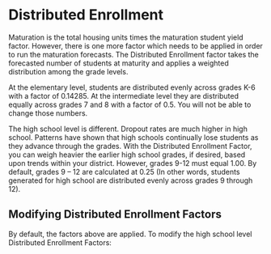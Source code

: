 # Distributed Enrollment
Maturation is the total housing units times the maturation student yield factor.
However, there is one more factor which needs to be applied in order to run the maturation forecasts. 
The Distributed Enrollment factor takes the forecasted number of students at maturity and applies a weighted distribution among the grade levels.

 At the elementary level, students are distributed evenly across grades K-6 with a factor of 0.14285.  At the intermediate level they are distributed equally across
grades 7 and 8 with a factor of 0.5.  You will not be able to change those numbers.

The high school level is different.  Dropout rates are much higher in high school.  Patterns have shown that high schools continually lose students as they advance
through the grades.  With the Distributed Enrollment Factor, you can weigh heavier the earlier high school grades, if desired, based upon trends within your district.  However, grades 9-12 must equal 1.00.
By default, grades 9 – 12 are calculated at 0.25 (In other words, students generated for high school are distributed evenly across grades 9 through 12).

## Modifying Distributed Enrollment Factors
By default, the factors above are applied. To modify the high school level Distributed Enrollment Factors:

